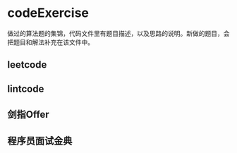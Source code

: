 # codeExercise  

做过的算法题的集锦，代码文件里有题目描述，以及思路的说明。新做的题目，会把题目和解法补充在该文件中。

## leetcode  

## lintcode  

## 剑指Offer  

## 程序员面试金典  
